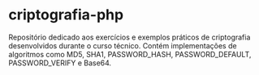 # criptografia-php
Repositório dedicado aos exercícios e exemplos práticos de criptografia desenvolvidos durante o curso técnico. Contém implementações de algoritmos como MD5, SHA1, PASSWORD_HASH, PASSWORD_DEFAULT, PASSWORD_VERIFY e Base64.
